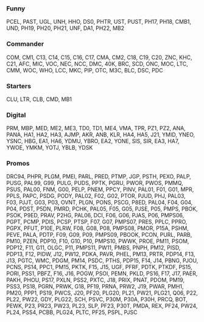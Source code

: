 

### Funny
PCEL, PAST, UGL, UNH, HHO, DS0, PHTR, UST, PUST, PH17, PH18, CMB1, UND, PH19, PH20, PH21, UNF, DA1, PH22, MB2

### Commander
COM, CM1, C13, C14, C15, C16, C17, CMA, CM2, C18, C19, C20, ZNC, KHC, C21, AFC, MIC, VOC, NEC, NCC, DMC, 40K, BRC, SCD, ONC, MOC, LTC, CMM, WOC, WHO, LCC, MKC, PIP, OTC, M3C, BLC, DSC, PDC
### Starters
CLU, LTR, CLB, CMD, MB1
### Digital
PRM, MBP, MED, ME2, ME3, TD0, TD1, ME4, VMA, TPR, PZ1, PZ2, ANA, PANA, HA1, HA2, HA3, AJMP, AKR, ANB, KLR, HA4, HA5, J21, YMID, YNEO, YSNC, HBG, EA1, HA6, YDMU, YBRO, EA2, YONE, SIS, SIR, EA3, HA7, YWOE, YMKM, YOTJ, YBLB, YDSK

### Promos
DRC94, PHPR, PLGM, PMEI, PARL, PRED, PTMP, JGP, PSTH, PEXO, PALP, PUSG, PAL99, G99, PULG, PUDS, PPTK, PGRU, PWOR, PWOS, PMMQ, PSUS, PAL00, FNM, G00, PELP, PNEM, PPCY, PINV, PAL01, F01, G01, MPR, PPLS, PAPC, PSDG, PODY, PAL02, F02, G02, PTOR, PJUD, PHJ, PAL03, F03, PJJT, G03, P03, OVNT, PLGN, PONS, PSCG, P8ED, PAL04, F04, G04, P04, PDST, P5DN, PMRD, PCHK, PAL05, F05, G05, PJSE, P05, PMPS, PBOK, PSOK, P9ED, PRAV, P2HG, PAL06, DCI, F06, G06, PJAS, P06, PMPS06, PGPT, PCMP, PDIS, PCSP, PTSP, F07, G07, PMPS07, PRES, PPLC, PPRO, PGPX, PFUT, P10E, PLRW, F08, G08, P08, PMPS08, PMOR, P15A, PSHM, PEVE, PALA, PDTP, F09, G09, P09, PMPS09, PBOOK, PCON, PURL, PARB, PM10, PZEN, PDP10, F10, G10, P10, PMPS10, PWWK, PROE, PM11, PSOM, PDP12, F11, G11, OLGC, P11, PMPS11, PW11, PMBS, PNPH, PM12, PISD, PDP13, F12, PIDW, J12, PW12, PDKA, PAVR, PHEL, PM13, PRTR, PDP14, F13, J13, PGTC, WMC, PDGM, PM14, PSDC, PTHS, PDP15, F14, J14, PBNG, PJOU, PCNS, PS14, PPC1, PM15, PKTK, F15, J15, UGF, PFRF, PDTK, PTKDF, PS15, PORI, PSS1, PBFZ, F16, J16, POGW, PSOI, PEMN, PKLD, PS16, F17, J17, PAER, PAKH, PHOU, PS17, PXLN, PSS2, PXTC, J18, PRIX, PNAT, PDOM, PM19, PSS3, PS18, PGRN, PRWK, G18, PF19, PRNA, PRW2, J19, PWAR, PMH1, PM20, PPP1, PS19, PWCS, J20, PF20, PLG20, PL21, PW21, PLG21, Q06, P22, PL22, PW22, GDY, PLG22, SCH, PSVC, P30M, P30A, P30H, PRCQ, BOT, PEWK, P23, PR23, PW23, PL23, SLP, PF23, P30T, PMDA, REX, PF24, PW24, PL24, PSS4, PCBB, PLG24, PLTC, PF25, PSPL, PJSC